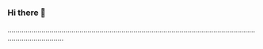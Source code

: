 ### Hi there 👋

........................................................................................................................................................